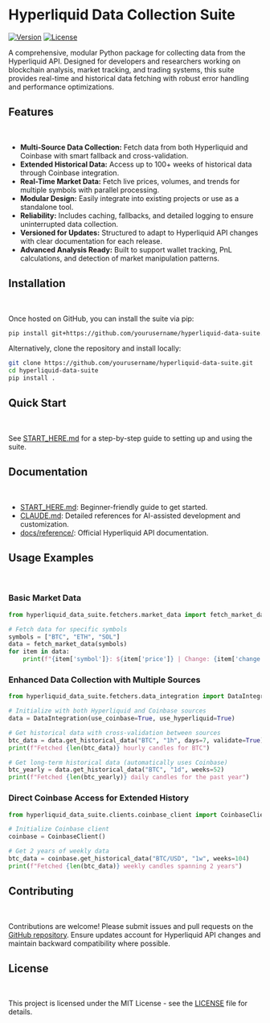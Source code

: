 # Hyperliquid Data Collection Suite

[![Version](https://img.shields.io/badge/version-1.0.0-blue.svg)](https://github.com/yourusername/hyperliquid-data-suite/releases) [![License](https://img.shields.io/badge/license-MIT-green.svg)](LICENSE)

A comprehensive, modular Python package for collecting data from the Hyperliquid API. Designed for developers and researchers working on blockchain analysis, market tracking, and trading systems, this suite provides real-time and historical data fetching with robust error handling and performance optimizations.

## Features

 
- **Multi-Source Data Collection:** Fetch data from both Hyperliquid and Coinbase with smart fallback and cross-validation.
- **Extended Historical Data:** Access up to 100+ weeks of historical data through Coinbase integration.
- **Real-Time Market Data:** Fetch live prices, volumes, and trends for multiple symbols with parallel processing.
- **Modular Design:** Easily integrate into existing projects or use as a standalone tool.
- **Reliability:** Includes caching, fallbacks, and detailed logging to ensure uninterrupted data collection.
- **Versioned for Updates:** Structured to adapt to Hyperliquid API changes with clear documentation for each release.
- **Advanced Analysis Ready:** Built to support wallet tracking, PnL calculations, and detection of market manipulation patterns.

## Installation

 

Once hosted on GitHub, you can install the suite via pip:

```bash
pip install git+https://github.com/yourusername/hyperliquid-data-suite.git
```

Alternatively, clone the repository and install locally:

```bash
git clone https://github.com/yourusername/hyperliquid-data-suite.git
cd hyperliquid-data-suite
pip install .
```

## Quick Start

 

See [START_HERE.md](START_HERE.md) for a step-by-step guide to setting up and using the suite.

## Documentation

 

- [START_HERE.md](START_HERE.md): Beginner-friendly guide to get started.
- [CLAUDE.md](CLAUDE.md): Detailed references for AI-assisted development and customization.
- [docs/reference/](docs/reference/): Official Hyperliquid API documentation.

## Usage Examples

 

### Basic Market Data

```python
from hyperliquid_data_suite.fetchers.market_data import fetch_market_data

# Fetch data for specific symbols
symbols = ["BTC", "ETH", "SOL"]
data = fetch_market_data(symbols)
for item in data:
    print(f"{item['symbol']}: ${item['price']} | Change: {item['change']}% | Volume: {item['volume']}")
```

### Enhanced Data Collection with Multiple Sources

```python
from hyperliquid_data_suite.fetchers.data_integration import DataIntegration

# Initialize with both Hyperliquid and Coinbase sources
data = DataIntegration(use_coinbase=True, use_hyperliquid=True)

# Get historical data with cross-validation between sources
btc_data = data.get_historical_data("BTC", "1h", days=7, validate=True)
print(f"Fetched {len(btc_data)} hourly candles for BTC")

# Get long-term historical data (automatically uses Coinbase)
btc_yearly = data.get_historical_data("BTC", "1d", weeks=52)
print(f"Fetched {len(btc_yearly)} daily candles for the past year")
```

### Direct Coinbase Access for Extended History

```python
from hyperliquid_data_suite.clients.coinbase_client import CoinbaseClient

# Initialize Coinbase client
coinbase = CoinbaseClient()

# Get 2 years of weekly data
btc_data = coinbase.get_historical_data("BTC/USD", "1w", weeks=104)
print(f"Fetched {len(btc_data)} weekly candles spanning 2 years")
```

## Contributing

 

Contributions are welcome! Please submit issues and pull requests on the [GitHub repository](https://github.com/yourusername/hyperliquid-data-suite). Ensure updates account for Hyperliquid API changes and maintain backward compatibility where possible.

## License

 

This project is licensed under the MIT License - see the [LICENSE](LICENSE) file for details.
